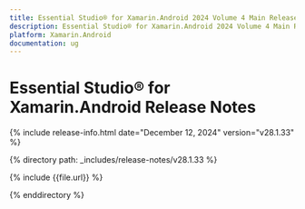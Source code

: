 ```yaml
---
title: Essential Studio® for Xamarin.Android 2024 Volume 4 Main Release Release Notes  
description: Essential Studio® for Xamarin.Android 2024 Volume 4 Main Release Release Notes  
platform: Xamarin.Android
documentation: ug
---
```


# Essential Studio® for Xamarin.Android  Release Notes  

{% include release-info.html date="December 12, 2024"  version="v28.1.33" %} 

{% directory path: _includes/release-notes/v28.1.33 %}

{% include {{file.url}} %}

{% enddirectory %}